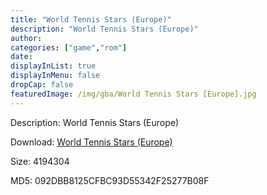```yaml
---
title: "World Tennis Stars (Europe)"
description: "World Tennis Stars (Europe)"
author: 
categories: ["game","rom"]
date: 
displayInList: true
displayInMenu: false
dropCap: false
featuredImage: /img/gba/World Tennis Stars [Europe].jpg
---
```


Description: World Tennis Stars (Europe)

Download: <a style="text-decoration:underline;" href="https://mega.nz/#!eTYgUSJb!4YmHYz8xEyY9Fyb8_lAyrQgNK1VWiQ5i6Zbfe2Tx-D0" target = "_blank" rel = "nofollow" > World Tennis Stars (Europe)</a>

Size: 4194304

MD5: 092DBB8125CFBC93D55342F25277B08F

